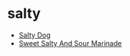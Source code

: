 # salty

 * [Salty Dog](index/s/salty-dog-200055.json)
 * [Sweet Salty And Sour Marinade](index/s/sweet-salty-and-sour-marinade-366390.json)
